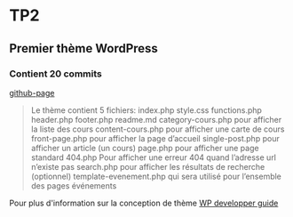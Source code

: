 # TP2
## Premier thème WordPress
### Contient 20 commits

[github-page](https://github.com/AuriEcheand/theme-31w/tree/tp2)
> Le thème contient 5 fichiers:
index.php
style.css
functions.php
header.php
footer.php
readme.md
category-cours.php pour afficher la liste des cours
content-cours.php  pour afficher une carte de cours
front-page.php pour afficher la page d’accueil
single-post.php pour afficher un article (un cours)
page.php  pour afficher une page standard
404.php  Pour afficher une erreur 404 quand l’adresse url n’existe pas
search.php  pour afficher les résultats de recherche (optionnel)
template-evenement.php qui sera utilisé pour l’ensemble des pages événements


Pour plus d'information sur la conception de thème
[WP developper guide](https://developper.wordpress.org/themes)